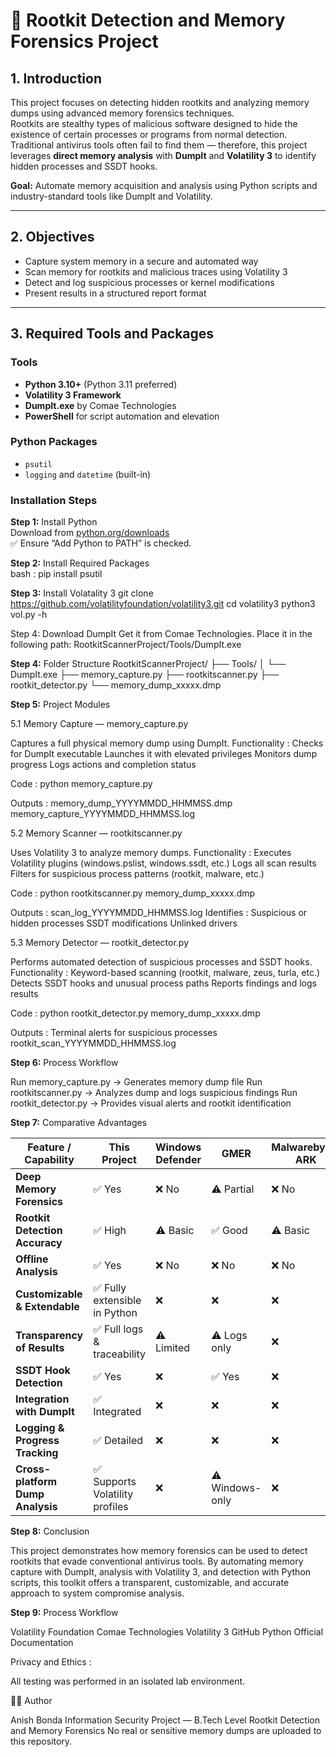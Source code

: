 # 🧠 Rootkit Detection and Memory Forensics Project

## 1. Introduction
This project focuses on detecting hidden rootkits and analyzing memory dumps using advanced memory forensics techniques.  
Rootkits are stealthy types of malicious software designed to hide the existence of certain processes or programs from normal detection.  
Traditional antivirus tools often fail to find them — therefore, this project leverages **direct memory analysis** with **DumpIt** and **Volatility 3** to identify hidden processes and SSDT hooks.

**Goal:** Automate memory acquisition and analysis using Python scripts and industry-standard tools like DumpIt and Volatility.

---

## 2. Objectives
- Capture system memory in a secure and automated way  
- Scan memory for rootkits and malicious traces using Volatility 3  
- Detect and log suspicious processes or kernel modifications  
- Present results in a structured report format  

---

## 3. Required Tools and Packages

### Tools
- **Python 3.10+** (Python 3.11 preferred)  
- **Volatility 3 Framework**  
- **DumpIt.exe** by Comae Technologies  
- **PowerShell** for script automation and elevation

### Python Packages
- `psutil`
- `logging` and `datetime` (built-in)

### Installation Steps

**Step 1:** Install Python  
Download from [python.org/downloads](https://www.python.org/downloads/)  
✅ Ensure “Add Python to PATH” is checked.

**Step 2:** Install Required Packages  
bash :
pip install psutil

**Step 3:** Install Volatality 3
git clone https://github.com/volatilityfoundation/volatility3.git
cd volatility3
python3 vol.py -h

Step 4: Download DumpIt
Get it from Comae Technologies.
Place it in the following path:
RootkitScannerProject/Tools/DumpIt.exe

**Step 4:** Folder Structure
RootkitScannerProject/
├── Tools/
│   └── DumpIt.exe
├── memory_capture.py
├── rootkitscanner.py
├── rootkit_detector.py
└── memory_dump_xxxxx.dmp

**Step 5:** Project Modules

5.1 Memory Capture — memory_capture.py

Captures a full physical memory dump using DumpIt.
Functionality : 
Checks for DumpIt executable
Launches it with elevated privileges
Monitors dump progress
Logs actions and completion status

Code :
python memory_capture.py

Outputs : 
memory_dump_YYYYMMDD_HHMMSS.dmp
memory_capture_YYYYMMDD_HHMMSS.log

5.2 Memory Scanner — rootkitscanner.py

Uses Volatility 3 to analyze memory dumps.
Functionality :
Executes Volatility plugins (windows.pslist, windows.ssdt, etc.)
Logs all scan results
Filters for suspicious process patterns (rootkit, malware, etc.)

Code :
python rootkitscanner.py memory_dump_xxxxx.dmp

Outputs :
scan_log_YYYYMMDD_HHMMSS.log
Identifies :
Suspicious or hidden processes
SSDT modifications
Unlinked drivers

5.3 Memory Detector — rootkit_detector.py

Performs automated detection of suspicious processes and SSDT hooks.
Functionality :
Keyword-based scanning (rootkit, malware, zeus, turla, etc.)
Detects SSDT hooks and unusual process paths
Reports findings and logs results


Code :
python rootkit_detector.py memory_dump_xxxxx.dmp

Outputs :
Terminal alerts for suspicious processes
rootkit_scan_YYYYMMDD_HHMMSS.log

**Step 6:** Process Workflow

Run memory_capture.py
→ Generates memory dump file
Run rootkitscanner.py
→ Analyzes dump and logs suspicious findings
Run rootkit_detector.py
→ Provides visual alerts and rootkit identification

**Step 7:** Comparative Advantages


| Feature / Capability             | This Project                   | Windows Defender | GMER            | Malwarebytes ARK | Sophos      |
| -------------------------------- | ------------------------------ | ---------------- | --------------- | ---------------- | ----------- |
| **Deep Memory Forensics**        | ✅ Yes                          | ❌ No             | ⚠️ Partial      | ❌ No             | ❌ No        |
| **Rootkit Detection Accuracy**   | ✅ High                         | ⚠️ Basic         | ✅ Good          | ⚠️ Basic         | ⚠️ Moderate |
| **Offline Analysis**             | ✅ Yes                          | ❌ No             | ❌ No            | ❌ No             | ❌ No        |
| **Customizable & Extendable**    | ✅ Fully extensible in Python   | ❌                | ❌               | ❌                | ❌           |
| **Transparency of Results**      | ✅ Full logs & traceability     | ⚠️ Limited       | ⚠️ Logs only    | ❌                | ⚠️ Limited  |
| **SSDT Hook Detection**          | ✅ Yes                          | ❌                | ✅ Yes           | ❌                | ⚠️ Limited  |
| **Integration with DumpIt**      | ✅ Integrated                   | ❌                | ❌               | ❌                | ❌           |
| **Logging & Progress Tracking**  | ✅ Detailed                     | ❌                | ❌               | ❌                | ❌           |
| **Cross-platform Dump Analysis** | ✅ Supports Volatility profiles | ❌                | ⚠️ Windows-only | ❌                | ❌           |



**Step 8:** Conclusion

This project demonstrates how memory forensics can be used to detect rootkits that evade conventional antivirus tools.
By automating memory capture with DumpIt, analysis with Volatility 3, and detection with Python scripts, this toolkit offers a transparent, customizable, and accurate approach to system compromise analysis.


**Step 9:** Process Workflow

Volatility Foundation
Comae Technologies
Volatility 3 GitHub
Python Official Documentation


Privacy and Ethics :

All testing was performed in an isolated lab environment.

👨‍💻 Author

Anish Bonda
Information Security Project — B.Tech Level
Rootkit Detection and Memory Forensics
No real or sensitive memory dumps are uploaded to this repository.
